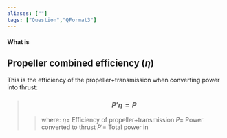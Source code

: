 ```yaml
---
aliases: [""]
tags: ["Question","QFormat3"]
---
```


#### What is
## Propeller combined efficiency ($\eta$)
This is the efficiency of the propeller+transmission when converting power into thrust:

> ### $$ P'\eta = P $$ 
>> where:
>> $\eta=$ Efficiency of propeller+transmission
>> $P=$ Power converted to thrust
>> $P'=$ Total power in